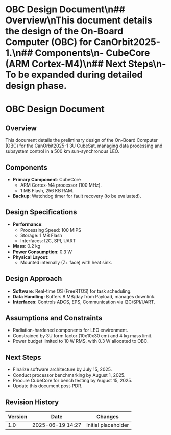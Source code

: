 # OBC Design Document\n## Overview\nThis document details the design of the On-Board Computer (OBC) for CanOrbit2025-1.\n## Components\n- CubeCore (ARM Cortex-M4)\n## Next Steps\n- To be expanded during detailed design phase.
# OBC Design Document
## Overview
This document details the preliminary design of the On-Board Computer (OBC) for the CanOrbit2025-1 3U CubeSat, managing data processing and subsystem control in a 500 km sun-synchronous LEO.

## Components
- **Primary Component**: CubeCore
  - ARM Cortex-M4 processor (100 MHz).
  - 1 MB Flash, 256 KB RAM.
- **Backup**: Watchdog timer for fault recovery (to be evaluated).

## Design Specifications
- **Performance**:
  - Processing Speed: 100 MIPS
  - Storage: 1 MB Flash
  - Interfaces: I2C, SPI, UART
- **Mass**: 0.2 kg
- **Power Consumption**: 0.3 W
- **Physical Layout**:
  - Mounted internally (Z+ face) with heat sink.

## Design Approach
- **Software**: Real-time OS (FreeRTOS) for task scheduling.
- **Data Handling**: Buffers 8 MB/day from Payload, manages downlink.
- **Interfaces**: Controls ADCS, EPS, Communication via I2C/SPI/UART.

## Assumptions and Constraints
- Radiation-hardened components for LEO environment.
- Constrained by 3U form factor (10x10x30 cm) and 4 kg mass limit.
- Power budget limited to 10 W RMS, with 0.3 W allocated to OBC.

## Next Steps
- Finalize software architecture by July 15, 2025.
- Conduct processor benchmarking by August 1, 2025.
- Procure CubeCore for bench testing by August 15, 2025.
- Update this document post-PDR.

## Revision History
| Version | Date             | Changes             |
|---------|------------------|---------------------|
| 1.0     | 2025-06-19 14:27 | Initial placeholder |
